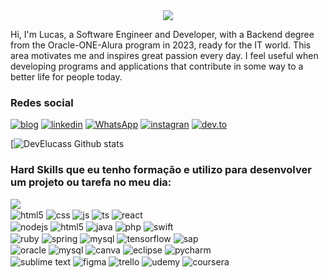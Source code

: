 <div align="center">
  <img src="https://readme-typing-svg.herokuapp.com?font=Fira+Code&weight=500&size=40&pause=1000&color=F7C213&center=true&vCenter=true&width=560&height=70&lines=Hello%21+I%27m+Lucas%21+%F0%9F%91%8B">
</div>

Hi, I'm Lucas, a Software Engineer and Developer, with a Backend degree from the Oracle-ONE-Alura program in 2023, ready for the IT world. This area motivates me and inspires great passion every day. I feel useful when developing programs and applications that contribute in some way to a better life for people today.


### Redes social
[![blog](https://img.shields.io/badge/Blogger-FF5722?style=for-the-badge&logo=blogger&logoColor=white)](https//DevElucass.com)
[![linkedin](https://img.shields.io/badge/LinkedIn-0077B5?style=for-the-badge&logo=linkedin&logoColor=white)](https//linkedin/DevElucass) 
[![WhatsApp](https://img.shields.io/badge/WhatsApp-25D366?style=for-the-badge&logo=whatsapp&logoColor=white)](https//linkedin/DevElucass) 
[![instagran](https://img.shields.io/badge/Instagram-E4405F?style=for-the-badge&logo=instagram&logoColor=white)](https//instagran.com/DevElucass) 
[![dev.to](https://img.shields.io/badge/dev.to-0A0A0A?style=for-the-badge&logo=devdotto&logoColor=white)](https//dev.to/DevElucass)

[![DevElucass Github stats](https://github-readme-stats.vercel.app/api?username=develucass&show_icons=true&theme=radical)
  
  
### Hard Skills que eu tenho formação e utilizo para desenvolver um projeto ou tarefa no meu dia:

<div><img src="https://github-readme-stats.vercel.app/api/top-langs/?username=DevELucass&langs_count=5&theme=great-gatsby"> 

  
  <div class+"margin-left: 1170px">
 <div class="center">
   <img align="center" alt="html5" src="https://img.shields.io/badge/HTML5-E34F26?style=for-the-badge&logo=html5&logoColor=white" />
  <img align="center" alt="css" src="https://img.shields.io/badge/CSS3-1572B6?style=for-the-badge&logo=css3&logoColor=white" />
  <img align="center" alt="js" src="https://img.shields.io/badge/JavaScript-F7DF1E?style=for-the-badge&logo=javascript&logoColor=black" />
  <img align="center" alt="ts" src="https://img.shields.io/badge/TypeScript-007ACC?style=for-the-badge&logo=typescript&logoColor=white" />
  <img align="center" alt="react" src="https://img.shields.io/badge/React-20232A?style=for-the-badge&logo=react&logoColor=61DAFB" /><br>
  <img align="center" alt="nodejs" src="https://img.shields.io/badge/Node.js-43853D?style=for-the-badge&logo=node.js&logoColor=white" />
  <img align="center" alt="html5" src="https://img.shields.io/badge/Python-3776AB?style=for-the-badge&logo=python&logoColor=white" />
  <img align="center" alt="java" src="https://img.shields.io/badge/Java-ED8B00?style=for-the-badge&logo=openjdk&logoColor=white" />
  <img align="center" alt="php" src="https://img.shields.io/badge/PHP-777BB4?style=for-the-badge&logo=php&logoColor=white" />
  <img align="center" alt="swift" src="https://img.shields.io/badge/Swift-FA7343?style=for-the-badge&logo=swift&logoColor=white" /><br>
  <img align="center" alt="ruby" src="https://img.shields.io/badge/Ruby-CC342D?style=for-the-badge&logo=ruby&logoColor=white" />
  <img align="center" alt="spring" src="https://img.shields.io/badge/Spring-6DB33F?style=for-the-badge&logo=spring&logoColor=white" />
  <img align="center" alt="mysql" src="https://img.shields.io/badge/MySQL-00000F?style=for-the-badge&logo=mysql&logoColor=white" />
  <img align="center" alt="tensorflow" src="https://img.shields.io/badge/TensorFlow-FF6F00?style=for-the-badge&logo=tensorflow&logoColor=white" />
  <img align="center" alt="sap" src="https://img.shields.io/badge/SAP-0FAAFF?style=for-the-badge&logo=sap&logoColor=white" /><br>
  <img align="center" alt="oracle" src="https://img.shields.io/badge/Oracle-F80000?style=for-the-badge&logo=oracle&logoColor=black" />
  <img align="center" alt="mysql" src="https://img.shields.io/badge/MySQL-005C84?style=for-the-badge&logo=mysql&logoColor=white" />
  <img align="center" alt="canva" src="https://img.shields.io/badge/Canva-%2300C4CC.svg?&style=for-the-badge&logo=Canva&logoColor=white" />  
  <img align="center" alt="eclipse" src="https://img.shields.io/badge/Eclipse-2C2255?style=for-the-badge&logo=eclipse&logoColor=white" />
  <img align="center" alt="pycharm" src="https://img.shields.io/badge/PyCharm-000000.svg?&style=for-the-badge&logo=PyCharm&logoColor=white" /><br>
  <img align="center" alt="sublime text" src="https://img.shields.io/badge/sublime_text-%23575757.svg?&style=for-the-badge&logo=sublime-text&logoColor=important" />
  <img align="center" alt="figma" src="https://img.shields.io/badge/Figma-F24E1E?style=for-the-badge&logo=figma&logoColor=white" />  
  <img align="center" alt="trello" src="https://img.shields.io/badge/Trello-0052CC?style=for-the-badge&logo=trello&logoColor=white" />
  <img align="center" alt="udemy" src="https://img.shields.io/badge/Udemy-EC5252?style=for-the-badge&logo=Udemy&logoColor=white"/>
  <img align="center" alt="coursera" src="https://img.shields.io/badge/Coursera-0056D2?style=for-the-badge&logo=Coursera&logoColor=white" />
</div>



